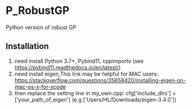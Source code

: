 # P_RobustGP
Python version of robust GP

## Installation

1. need install Python 3.7+, Pybind11, cppimports (see https://pybind11.readthedocs.io/en/latest/)
2. need install eigen,This link may be helpful for MAC users: https://stackoverflow.com/questions/35658420/installing-eigen-on-mac-os-x-for-xcode
3. then replace the setting line in my_own.cpp: cfg['include_dirs'] = ['your_path_of_eigen'] (e.g ['Users/HL/Downloads/eigen-3.4.0']) 
